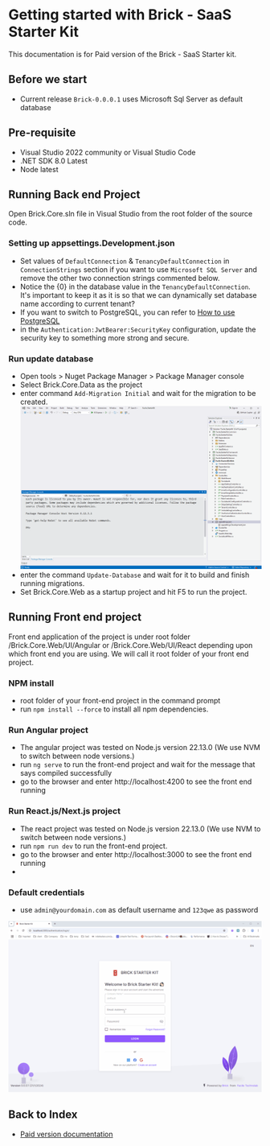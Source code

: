# Getting started with Brick - SaaS Starter Kit 
This documentation is for Paid version of the Brick - SaaS Starter kit.

## Before we start
- Current release `Brick-0.0.0.1` uses Microsoft Sql Server as default database

## Pre-requisite
- Visual Studio 2022 community or Visual Studio Code
- .NET SDK 8.0 Latest
- Node latest

## Running Back end Project
Open Brick.Core.sln file in Visual Studio from the root folder of the source code.

### Setting up appsettings.Development.json
- Set values of `DefaultConnection` & `TenancyDefaultConnection` in `ConnectionStrings` section if you want to use `Microsoft SQL Server` and remove the other two connection strings commented below.
- Notice the {0} in the database value in the `TenancyDefaultConnection`. It's important to keep it as it is so that we can dynamically set database name according to current tenant? 
- If you want to switch to PostgreSQL, you can refer to [How to use PostgreSQL](./PostgreSQL.md)
- in the `Authentication:JwtBearer:SecurityKey` configuration, update the security key to something more strong and secure.

### Run update database
- Open tools > Nuget Package Manager > Package Manager console
- Select Brick.Core.Data as the project
- enter command `Add-Migration Initial` and wait for the migration to be created.
![Add-Migration](/images/12-Add-Migration.gif "Add-Migration")
- enter the command `Update-Database` and wait for it to build and finish running migrations.
- Set Brick.Core.Web as a startup project and hit F5 to run the project.

## Running Front end project
Front end application of the project is under root folder /Brick.Core.Web/UI/Angular or /Brick.Core.Web/UI/React depending upon which front end you are using. We will call it root folder of your front end project. 

### NPM install 
- root folder of your front-end project in the command prompt 
- run `npm install --force` to install all npm dependencies.

### Run Angular project 
- The angular project was tested on Node.js version 22.13.0 (We use NVM to switch between node versions.)
- run `ng serve` to run the front-end project and wait for the message that says compiled successfully
- go to the browser and enter http://localhost:4200 to see the front end running 

### Run React.js/Next.js project 
- The react project was tested on Node.js version 22.13.0 (We use NVM to switch between node versions.)
- run `npm run dev` to run the front-end project.
- go to the browser and enter http://localhost:3000 to see the front end running 
- 
### Default credentials
- use `admin@yourdomain.com` as default username and `123qwe` as password

![Login](/images/1-login.gif "Login")


## Back to Index
- [Paid version documentation](./brick.md)